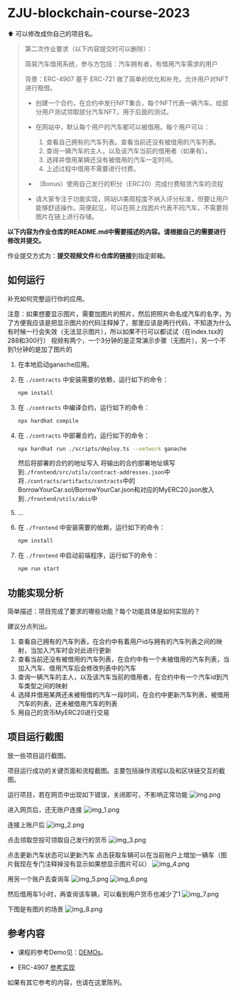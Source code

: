# ZJU-blockchain-course-2023

⬆ 可以️修改成你自己的项目名。

> 第二次作业要求（以下内容提交时可以删除）：
> 
> 简易汽车借用系统，参与方包括：汽车拥有者，有借用汽车需求的用户
>
> 背景：ERC-4907 基于 ERC-721 做了简单的优化和补充，允许用户对NFT进行租借。
> - 创建一个合约，在合约中发行NFT集合，每个NFT代表一辆汽车。给部分用户测试领取部分汽车NFT，用于后面的测试。
> - 在网站中，默认每个用户的汽车都可以被借用。每个用户可以： 
>    1. 查看自己拥有的汽车列表。查看当前还没有被借用的汽车列表。
>    2. 查询一辆汽车的主人，以及该汽车当前的借用者（如果有）。
>    3. 选择并借用某辆还没有被借用的汽车一定时间。
>    4. 上述过程中借用不需要进行付费。
> 
> - （Bonus）使用自己发行的积分（ERC20）完成付费租赁汽车的流程
> - 请大家专注于功能实现，网站UI美观程度不纳入评分标准，但要让用户能够舒适操作。简便起见，可以在网上找图片代表不同汽车，不需要将图片在链上进行存储。

**以下内容为作业仓库的README.md中需要描述的内容。请根据自己的需要进行修改并提交。**

作业提交方式为：**提交视频文件**和**仓库的链接**到指定邮箱。

## 如何运行

补充如何完整运行你的应用。

注意：如果想要显示图片，需要加图片的照片，然后把照片命名成汽车的名字，为了方便我应该是把显示图片的代码注释掉了，那里应该是两行代码，不知道为什么有时候一行会失效（无法显示图片），所以如果不行可以都试试（在index.tsx的288和300行）
视频有两个，一个3分钟的是正常演示步骤（无图片），另一个不到1分钟的是加了图片的

1. 在本地启动ganache应用。

2. 在 `./contracts` 中安装需要的依赖，运行如下的命令：
    ```bash
    npm install
    ```
3. 在 `./contracts` 中编译合约，运行如下的命令：
    ```bash
    npx hardhat compile
    ```
4. 在 `./contracts` 中部署合约，运行如下的命令：
    ```bash
   npx hardhat run ./scripts/deploy.ts --network ganache
   ```
   然后将部署的合约的地址写入 将输出的合约部署地址填写到`./frontend/src/utils/contract-addresses.json`中
   将`./contracts/artifacts/contracts`中的BorrowYourCar.sol/BorrowYourCar.json和对应的MyERC20.json放入到`./frontend/utils/abis`中
5. ...
6. 在 `./frontend` 中安装需要的依赖，运行如下的命令：
    ```bash
    npm install
    ```
7. 在 `./frontend` 中启动前端程序，运行如下的命令：
    ```bash
    npm run start
    ```

## 功能实现分析

简单描述：项目完成了要求的哪些功能？每个功能具体是如何实现的？

建议分点列出。
1. 查看自己拥有的汽车列表，在合约中有着用户id与拥有的汽车列表之间的映射，当加入汽车时会对此进行更新
2. 查看当前还没有被借用的汽车列表，在合约中有一个未被借用的汽车列表，当加入汽车、借用汽车后会修改列表中的汽车
3. 查询一辆汽车的主人，以及该汽车当前的借用者，在合约中有一个汽车id到汽车类型之间的映射
4. 选择并借用某两还未被租借的汽车一段时间，在合约中更新汽车列表，被借用汽车的列表，还未被借用汽车的列表
5. 用自己的货币MyERC20进行交易

## 项目运行截图

放一些项目运行截图。

项目运行成功的关键页面和流程截图。主要包括操作流程以及和区块链交互的截图。

运行项目，若在网页中出现如下错误，关闭即可，不影响正常功能
![img.png](img.png)

进入网页后，还无账户连接
![img_1.png](img_1.png)

连接上账户后
![img_2.png](img_2.png)

点击领取空投可领取自己发行的货币
![img_3.png](img_3.png)

点击更新汽车状态可以更新汽车
点击获取车辆可以在当前账户上增加一辆车（图片我现在专门注释掉没有显示如果想显示图片可以）
![img_4.png](img_4.png)

用另一个账户去查询车
![img_5.png](img_5.png)
![img_6.png](img_6.png)

然后借用车1小时，再查询该车辆，可以看到用户货币也减少了1
![img_7.png](img_7.png)

下图是有图片的场景
![img_8.png](img_8.png)

## 参考内容

- 课程的参考Demo见：[DEMOs](https://github.com/LBruyne/blockchain-course-demos)。

- ERC-4907 [参考实现](https://eips.ethereum.org/EIPS/eip-4907)

如果有其它参考的内容，也请在这里陈列。
